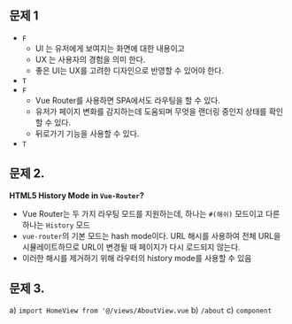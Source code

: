 ## 문제 1
- `F`
  - UI 는 유저에게 보여지는 화면에 대한 내용이고 
  - UX 는 사용자의 경험을 의미 한다. 
  - 좋은 UI는 UX를 고려한 디자인으로 반영할 수 있어야 한다.
- `T`
- `F`
  - Vue Router를 사용하면 SPA에서도 라우팅을 할 수 있다.
  - 유저가 페이지 변화를 감지하는데 도움되며 무엇을 랜더링 중인지 상태를 확인할 수 있다.
  - 뒤로가기 기능을 사용할 수 있다.
- `T`


## 문제 2.

**HTML5 History Mode in `Vue-Router`?**

- Vue Router는 두 가지 라우팅 모드를 지원하는데, 하나는 `#(해쉬)` 모드이고 다른 하나는 `History` 모드
- `vue-router`의 기본 모드는 hash mode이다. 
  URL 해시를 사용하여 전체 URL을 시뮬레이트하므로 URL이 변경될 때 페이지가 다시 로드되지 않는다.
- 이러한 해시를 제거하기 위해 라우터의 history mode를 사용할 수 있음


## 문제 3.

a) `import HomeView from '@/views/AboutView.vue`
b) `/about`
c) `component`